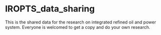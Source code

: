 # IROPTS_data_sharing
This is the shared data for the research on integrated refined oil and power system. Everyone is welcomed to get a copy and do your own research.
